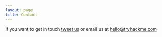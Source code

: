 ```yaml
---
layout: page
title: Contact
---
```


If you want to get in touch [tweet us](https://twitter.com/intent/tweet?text=%40realtryhackme)
 or email us at hello@tryhackme.com
